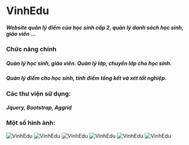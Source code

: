# VinhEdu
##### Website quản lý điểm của học sinh cấp 2, quản lý danh sách học sinh, giáo viên ...
### Chức năng chính
##### Quản lý học sinh, giáo viên. Quản lý lớp, chuyển lớp cho học sinh.
##### Quản lý điểm cho học sinh, tính điểm tổng kết và xét tốt nghiệp.
### Các thư viện sử dụng:
##### Jquery, Bootstrap, Aggrid
### Một số hình ảnh: 
![VinhEdu](https://github.com/kienmatu/VinhEdu/raw/master/Images/image%20(1).jpg)
![VinhEdu](https://github.com/kienmatu/VinhEdu/raw/master/Images/image%20(2).jpg)
![VinhEdu](https://github.com/kienmatu/VinhEdu/raw/master/Images/image%20(3).jpg)
![VinhEdu](https://github.com/kienmatu/VinhEdu/raw/master/Images/image%20(4).jpg)
![VinhEdu](https://github.com/kienmatu/VinhEdu/raw/master/Images/image%20(5).jpg)
![VinhEdu](https://github.com/kienmatu/VinhEdu/raw/master/Images/image%20(6).jpg)


